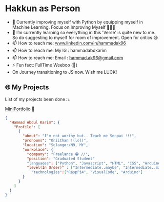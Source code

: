 # Hakkun as Person

- 🔭 Currently improving myself with Python by equipping myself in Machine Learning. Focus on Improving Myself 💪💪💪
- 🌱 I’m currently learning so everything in this 'Verse' is quite new to me. So do suggesting to myself for room of improvement. Open for critics 😆
- 📫 How to reach me: www.linkedin.com/in/hammadak96
- 📫 How to reach me: My IG : hammadabdkarim
- 📫 How to reach me: Email : hammad.ak96@gmail.com
- ⚡ Fun fact: FullTime Weeboo (🤣)
- On Journey transitioning to JS now. Wish me LUCK!
## 🌐 My Projects
List of my projects been done :⤵️

<ins>MiniPortfolio</ins> [:page_with_curl:](https://fxhakkun.github.io/JS-Project/)
```json
{
  "Hammad Abdul Karim": {
    "Profile": [
      {
        "about": "I'm not worthy but.. Teach me Senpai !!!",
        "pronouns": "OniiChan !(lol)",
        "location": "Selangor/N9, MY",
        "workplace": {
          "company": "Freelance 😁 //",
          "position": "Graduated Student"
          "languages": ["Python", "Javascript", "HTML", "CSS", "Arduino", "C++"],
          "level(In Order)" : ["Intermediate..maybe", "Intermediate..maybe too", "Beginner..Long time no use"]
            "technologies":["RaspPi4", "VisualCode", "Arduino"]
        }
      }
    ]
  }
}
```
